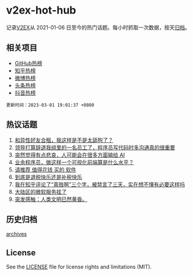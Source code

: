 # v2ex-hot-hub

 记录[V2EX](https://www.v2ex.com/)从 2021-01-06 日至今的热门话题。每小时抓取一次数据，按天[归档](archives)。
 
 ## 相关项目

- [GitHub热榜](https://github.com/it985/github-hot-hub)
- [知乎热榜](https://github.com/it985/zhihu-hot-hub)
- [微博热榜](https://github.com/it985/weibo-hot-hub)
- [头条热榜](https://github.com/it985/toutiao-hot-hub)
- [抖音热榜](https://github.com/it985/douyin-hot-hub)


 `更新时间：2023-03-01 19:01:37 +0800`

## 热议话题

1. [和异性好友合租，我这样是不是太舔狗了？](https://www.v2ex.com/t/920116)
1. [领导打算辞退我组里的一名员工了，程序员写代码时多沟通真的很重要](https://www.v2ex.com/t/920072)
1. [突然觉得有点悲哀，人可能会在很多方面输给 AI](https://www.v2ex.com/t/920004)
1. [业余程序员，做这样一个可视化前端算是什么水平？](https://www.v2ex.com/t/920089)
1. [请推荐 值得花钱 买的 软件](https://www.v2ex.com/t/920006)
1. [到底是退税快乐还是补税快乐](https://www.v2ex.com/t/920067)
1. [我在知乎评论了“真贱啊”三个字，被禁言了三天，实在想不懂有必要这样吗](https://www.v2ex.com/t/920128)
1. [大陆区的微软服务挂了](https://www.v2ex.com/t/920153)
1. [突发感触：人类文明已然黄昏。](https://www.v2ex.com/t/920114)

## 历史归档

[archives](archives)

## License

See the [LICENSE](LICENSE) file for license rights and limitations (MIT).
